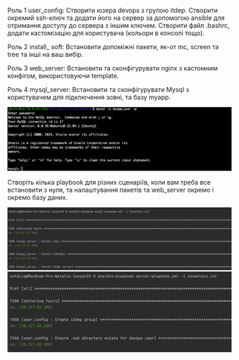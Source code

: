 Роль 1 user_config: Створити юзера devops з групою itdep. Створити окремий ssh-ключ та додати його на сервер за допомогою ansible для отримання доступу до сервера з іншим ключем. Створити файл .bashrc, додати кастомізацію для користувача (кольори в консолі тощо).



Роль 2 install_ soft: Встановити допоміжні пакети, як-от mc, screen та tree та інші на ваш вибір.



Роль 3 web_server: Встановити та сконфігурувати nginx з кастомним конфігом, використовуючи template.



Роль 4 mysql_server: Встановити та сконфігурувати Mysql з користувачем для підключення зовні, та базу myapp.

![image1](https://github.com/NataliaKozey/laba/blob/master/lesson19/images/img.png)

Створіть кілька playbook для різних сценаріїв, коли вам треба все встановити з нуля, та налаштування пакетів та web_server окремо і окремо базу даних. 

![image2](https://github.com/NataliaKozey/laba/blob/master/lesson19/images/img_1.png)
![image3](https://github.com/NataliaKozey/laba/blob/master/lesson19/images/img_2.png)